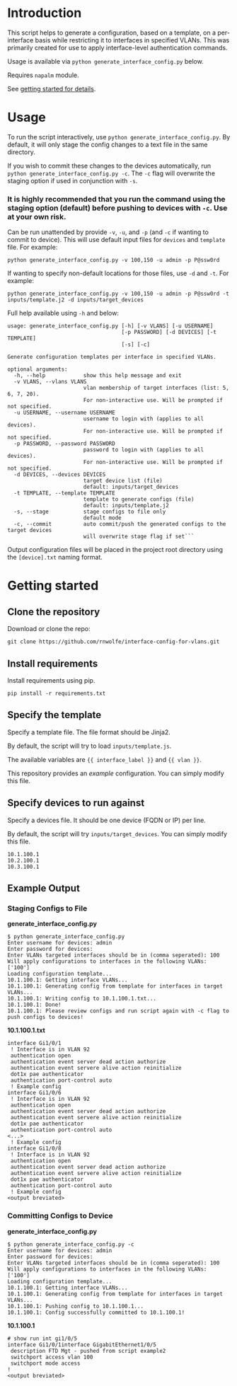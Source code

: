 # Introduction
This script helps to generate a configuration, based on a template, on a per-interface basis while restricting it to interfaces in specified VLANs. This was primarily created for use to apply interface-level authentication commands.

Usage is available via `python generate_interface_config.py` below.

Requires `napalm` module.

See [getting started for details](#getting-started).

# Usage
To run the script interactively, use `python generate_interface_config.py`. By default, it will only stage the config changes to a text file in the same directory.

If you wish to commit these changes to the devices automatically, run `python generate_interface_config.py -c`. The `-c` flag will overwrite the staging option if used in conjunction with `-s`.

### It is highly recommended that you run the command using the staging option (default) before pushing to devices with `-c`. Use at your own risk.

Can be run unattended by provide `-v`, `-u`, and `-p` (and `-c` if wanting to commit to device). This will use default input files for `devices` and `template` file. For example:

```
python generate_interface_config.py -v 100,150 -u admin -p P@ssw0rd
```

If wanting to specify non-default locations for those files, use `-d` and `-t`. For example:

```
python generate_interface_config.py -v 100,150 -u admin -p P@ssw0rd -t inputs/template.j2 -d inputs/target_devices
```

Full help available using `-h` and below:
```
usage: generate_interface_config.py [-h] [-v VLANS] [-u USERNAME]
                                    [-p PASSWORD] [-d DEVICES] [-t TEMPLATE]
                                    [-s] [-c]

Generate configuration templates per interface in specified VLANs.

optional arguments:
  -h, --help            show this help message and exit
  -v VLANS, --vlans VLANS
                        vlan membership of target interfaces (list: 5, 6, 7, 20).
                        For non-interactive use. Will be prompted if not specified.
  -u USERNAME, --username USERNAME
                        username to login with (applies to all devices).
                        For non-interactive use. Will be prompted if not specified.
  -p PASSWORD, --password PASSWORD
                        password to login with (applies to all devices).
                        For non-interactive use. Will be prompted if not specified.
  -d DEVICES, --devices DEVICES
                        target device list (file)
                        default: inputs/target_devices
  -t TEMPLATE, --template TEMPLATE
                        template to generate configs (file)
                        default: inputs/template.j2
  -s, --stage           stage configs to file only
                        default mode
  -c, --commit          auto commit/push the generated configs to the target devices
                        will overwrite stage flag if set```
```
Output configuration files will be placed in the project root directory using the `[device].txt` naming format.

# Getting started
## Clone the repository
Download or clone the repo:
```
git clone https://github.com/rnwolfe/interface-config-for-vlans.git
```

## Install requirements
Install requirements using pip.
```
pip install -r requirements.txt
```

## Specify the template
Specify a template file. The file format should be Jinja2.

By default, the script will try to load `inputs/template.js`.

The available variables are `{{ interface_label }}` and `{{ vlan }}`.

This repository provides an *example* configuration. You can simply modify this file.

## Specify devices to run against
Specify a devices file. It should be one device (FQDN or IP) per line.

By default, the script will try `inputs/target_devices`. You can simply modify this file.

```
10.1.100.1
10.2.100.1
10.3.100.1
```

## Example Output
### Staging Configs to File
**generate_interface_config.py**
```
$ python generate_interface_config.py
Enter username for devices: admin
Enter password for devices:
Enter VLANs targeted interfaces should be in (comma seperated): 100
Will apply configurations to interfaces in the following VLANs: ['100']
Loading configuration template...
10.1.100.1: Getting interface VLANs...
10.1.100.1: Generating config from template for interfaces in target VLANs...
10.1.100.1: Writing config to 10.1.100.1.txt...
10.1.100.1: Done!
10.1.100.1: Please review configs and run script again with -c flag to push configs to devices!
```

**10.1.100.1.txt**
```
interface Gi1/0/1
 ! Interface is in VLAN 92
 authentication open
 authentication event server dead action authorize
 authentication event servere alive action reinitialize
 dot1x pae authenticator
 authentication port-control auto
 ! Example config
interface Gi1/0/6
 ! Interface is in VLAN 92
 authentication open
 authentication event server dead action authorize
 authentication event servere alive action reinitialize
 dot1x pae authenticator
 authentication port-control auto
<...>
 ! Example config
interface Gi1/0/8
 ! Interface is in VLAN 92
 authentication open
 authentication event server dead action authorize
 authentication event servere alive action reinitialize
 dot1x pae authenticator
 authentication port-control auto
 ! Example config
<output breviated>
 ```
### Committing Configs to Device
**generate_interface_config.py**
```
$ python generate_interface_config.py -c
Enter username for devices: admin
Enter password for devices:
Enter VLANs targeted interfaces should be in (comma seperated): 100
Will apply configurations to interfaces in the following VLANs: ['100']
Loading configuration template...
10.1.100.1: Getting interface VLANs...
10.1.100.1: Generating config from template for interfaces in target VLANs...
10.1.100.1: Pushing config to 10.1.100.1...
10.1.100.1: Config successfully committed to 10.1.100.1!
```

**10.1.100.1**
```
# show run int gi1/0/5
interface Gi1/0/1interface GigabitEthernet1/0/5
 description FTD Mgt - pushed from script example2
 switchport access vlan 100
 switchport mode access
!
<output breviated>
 ```
